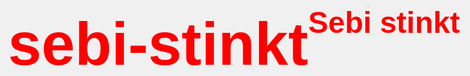 # sebi-stinkt<!DOCTYPE html>
<html lang="de">
<head>
    <meta charset="UTF-8">
    <meta name="viewport" content="width=device-width, initial-scale=1.0">
    <title>Sebi-Info</title>
    <style>
        body {
            display: flex;
            justify-content: center;
            align-items: center;
            height: 100vh;
            background-color: #f0f0f0;
            font-family: Arial, sans-serif;
            font-size: 3rem;
            color: red;
            font-weight: bold;
        }
    </style>
</head>
<body>
    Sebi stinkt
</body>
</html>
